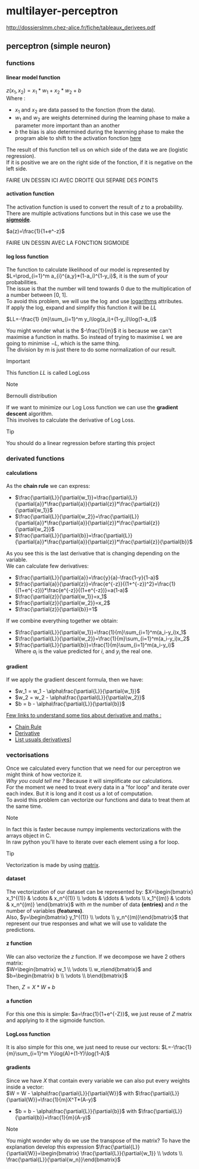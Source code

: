# multilayer-perceptron
http://dossierslmm.chez-alice.fr/fiche/tableaux_derivees.pdf


## perceptron (simple neuron)

### functions

#### linear model function
$z(x_1, x_2)=x_1*w_1 + x_2*w_2 + b$  
Where :
- $x_1$ and $x_2$ are data passed to the fonction (from the data).  
- $w_1$ and $w_2$ are weights determined during the learning phase to make a parameter more important than an another
- $b$ the bias is also determined during the leanrning phase to make the program able to shift to the activation fonction [here](https://stackoverflow.com/questions/2480650/what-is-the-role-of-the-bias-in-neural-networks)  

The result of this function tell us on which side of the data we are (logistic regression).  
If it is positive we are on the right side of the fonction, if it is negative on the left side.  

FAIRE UN DESSIN ICI AVEC DROITE QUI SEPARE DES POINTS

#### activation function
The activation function is used to convert the result of $z$ to a probability.  
There are multiple activations functions but in this case we use the [**sigmoide**](https://en.wikipedia.org/wiki/Sigmoid_function).  

$a(z)=\frac{1}{1+e^-z}$  

FAIRE UN DESSIN AVEC LA FONCTION SIGMOIDE

#### log loss function
The function to calculate likelihood of our model is represented by $L=\prod_{i=1}^m a_{i}^{a_y}*(1-a_i)^{1-y_i}$, it is the sum of your probabilities.  
The issue is that the number will tend towards 0 due to the multiplication of a number between [0, 1].  
To avoid this problem, we will use the $\log$ and use [logarithms](https://en.wikipedia.org/wiki/Logarithm) attributes.  
If apply the log, expand and simplify this function it will be $LL$

$LL=-\frac{1} {m}\sum_{i=1}^m y_i\log(a_i)+(1-y_i)\log(1-a_i)$

You might wonder what is the $-\frac{1}{m}$ it is because we can't maximise a function in maths. So instead of trying to maximise $L$ we are going to minimise $-L$, which is the same thing.  
The division by m is just there to do some normalization of our result.  

> [!IMPORTANT]
> This function $LL$ is called LogLoss

> [!NOTE]
> Bernoulli distribution

If we want to minimize our Log Loss function we can use the **gradient descent** algorithm.  
This involves to calculate the derivative of Log Loss.

> [!TIP]
> You should do a linear regression before starting this project

### derivated functions

#### calculations
As the **chain rule** we can express:  
- $\frac{\partial{L}}{\partial{w_1}}=\frac{\partial{L}}{\partial{a}}*\frac{\partial{a}}{\partial{z}}*\frac{\partial{z}}{\partial{w_1}}$  
- $\frac{\partial{L}}{\partial{w_2}}=\frac{\partial{L}}{\partial{a}}*\frac{\partial{a}}{\partial{z}}*\frac{\partial{z}}{\partial{w_2}}$  
- $\frac{\partial{L}}{\partial{b}}=\frac{\partial{L}}{\partial{a}}*\frac{\partial{a}}{\partial{z}}*\frac{\partial{z}}{\partial{b}}$  

As you see this is the last derivative that is changing depending on the variable.  
We can calculate few derivatives:  
- $\frac{\partial{L}}{\partial{a}}=\frac{y}{a}-\frac{1-y}{1-a}$
- $\frac{\partial{a}}{\partial{z}}=\frac{e^{-z}}{(1+^{-z})^2}=\frac{1}{(1+e^{-z})}*\frac{e^{-z}}{(1+e^{-z})}=a(1-a)$
- $\frac{\partial{z}}{\partial{w_1}}=x_1$
- $\frac{\partial{z}}{\partial{w_2}}=x_2$
- $\frac{\partial{z}}{\partial{b}}=1$

If we combine everything together we obtain:  
- $\frac{\partial{L}}{\partial{w_1}}=\frac{1}{m}\sum_{i=1}^m(a_i-y_i)x_1$
- $\frac{\partial{L}}{\partial{w_2}}=\frac{1}{m}\sum_{i=1}^m(a_i-y_i)x_2$
- $\frac{\partial{L}}{\partial{b}}=\frac{1}{m}\sum_{i=1}^m(a_i-y_i)$  
Where $a_i$ is the value predicted for $i$, and $y_i$ the real one.  

#### gradient
If we apply the gradient descent formula, then we have:  
- $w_1 = w_1 - \alpha\frac{\partial{L}}{\partial{w_1}}$  
- $w_2 = w_2 - \alpha\frac{\partial{L}}{\partial{w_2}}$  
- $b = b - \alpha\frac{\partial{L}}{\partial{b}}$  

<ins>Few links to understand some tips about derivative and maths :</ins>
- [Chain Rule](https://en.wikipedia.org/wiki/Chain_rule)
- [Derivative](https://en.wikipedia.org/wiki/Derivative)
- [List usuals derivatives](http://dossierslmm.chez-alice.fr/fiche/tableaux_derivees.pdf)]

### vectorisations
Once we calculated every function that we need for our perceptron we might think of how vectorize it.  
*Why you could tell me ?* Because it will simplificate our calculations.  
For the moment we need to treat every data in a "for loop" and iterate over each index. But it is long and it cost us a lot of computation.  
To avoid this problem can vectorize our functions and data to treat them at the same time.  

> [!NOTE]
> In fact this is faster because numpy implements vectorizations with the arrays object in C.  
> In raw python you'll have to iterate over each element using a for loop.  

> [!TIP]
> Vectorization is made by using [matrix](https://en.wikipedia.org/wiki/Matrix_(mathematics)).  

#### dataset
The vectorization of our dataset can be represented by:
$X=\begin{bmatrix} x_1^{(1)} & \cdots & x_n^{(1)} \\ \vdots & \ddots & \vdots \\ x_1^{(m)} & \cdots & x_n^{(m)} \end{bmatrix}$ with $m$ the number of data **(entries)** and $n$ the number of variables **(features)**.  
Also, $y=\begin{bmatrix} y_1^{(1)} \\ \vdots \\ y_n^{(m)}\end{bmatrix}$ that represent our true responses and what we will use to validate the predictions. 


#### z function
We can also vectorize the $z$ function. If we decompose we have 2 others matrix:  
$W=\begin{bmatrix} w_1 \\ \vdots \\ w_n\end{bmatrix}$ and $b=\begin{bmatrix} b \\ \vdots \\ b\end{bmatrix}$ 

Then, $Z=X*W+b$

#### a function
For this one this is simple: $a=\frac{1}{1+e^{-Z}}$, we just reuse of $Z$ matrix and applying to it the sigmoide function.

#### LogLoss function
It is also simple for this one, we just need to reuse our vectors: $L=-\frac{1} {m}\sum_{i=1}^m Y\log(A)+(1-Y)\log(1-A)$  

#### gradients
Since we have $X$ that contain every variable we can also put every weights inside a vector:  
$W = W - \alpha\frac{\partial{L}}{\partial{W}}$  with $\frac{\partial{L}}{\partial{W}}=\frac{1}{m}X^T*(A-y)$  

- $b = b - \alpha\frac{\partial{L}}{\partial{b}}$  with $\frac{\partial{L}}{\partial{b}}=\frac{1}{m}(A-y)$

> [!NOTE]  
> You might wonder why do we use the transpose of the matrix? To have the explanation develop this expression $\frac{\partial{L}}{\partial{W}}=\begin{bmatrix} \frac{\partial{L}}{\partial{w_1}} \\ \vdots \\ \frac{\partial{L}}{\partial{w_n}}\end{bmatrix}$